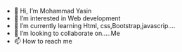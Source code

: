 - 👋 Hi, I’m Mohammad Yasin 
- 👀 I’m interested in Web development
- 🌱 I’m currently learning Html, css,Bootstrap,javascrip....
- 💞️ I’m looking to collaborate on.....Me
- 📫 How to reach me 


